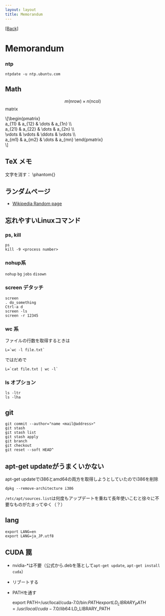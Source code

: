 ```yaml
---
layout: layout
title: Memorandum
---
```

<head>
	<script type="text/javascript"
	  src="http://cdn.mathjax.org/mathjax/latest/MathJax.js?config=TeX-AMS_HTML">
	</script>
	<meta http-equiv="X-UA-Compatible" CONTENT="IE=EmulateIE7" />
</head>

[[Back]](index.html)

# Memorandum

### ntp
`ntpdate -u ntp.ubuntu.com`

## Math
$$m (\mathrm{nrow}) \times n (\mathrm{ncol})$$ matrix

\\[\begin{pmatrix} \
a\_{11} & a\_{12} & \dots & a\_{1n} \\\\ \
a\_{21} & a\_{22} & \dots & a\_{2n} \\\\ \
\vdots & \vdots & \ddots & \vdots \\\\ \
a\_{m1} & a\_{m2} & \dots & a\_{mn} \end{pmatrix} \
\\]

## TeX メモ
文字を消す： \phantom{}

## ランダムページ

- [Wikipedia Random page](http://ja.wikipedia.org/wiki/Special:Randompage)

## 忘れやすいLinuxコマンド

### ps, kill

    ps
    kill -9 <process number>

### nohup系

`nohup` `bg` `jobs` `disown`

### screen デタッチ

    screen
    . do_something
    Ctrl-a d
    screen -ls
    screen -r 12345

### wc 系

ファイルの行数を取得するときは

    L=`wc -l file.txt`

ではだめで

    L=`cat file.txt | wc -l`

### ls オプション

    ls -ltr
    ls -lha

## git

    git commit --author="name <mail@address>"
    git stash
    git stash list
    git stash apply
    git branch
    git checkout
    git reset --soft HEAD^

## apt-get updateがうまくいかない

apt-get updateでi386とamd64の両方を取得しようとしていたのでi386を削除

    dpkg --remove-architecture i386

`/etc/apt/sources.list`は何度もアップデートを重ねて長年使いこむと徐々に不要なものがたまってゆく（？）

## lang


    export LANG=en
    export LANG=ja_JP.utf8

## CUDA 罠

+ nvidia-*は不要（公式から.debを落として`apt-get update`, `apt-get install cuda`）
+ リブートする
+ PATHを通す


     export PATH=/usr/local/cuda-7.0/bin:$PATH
     export LD_LIBRARY_PATH=/usr/local/cuda-7.0/lib64:$LD_LIBRARY_PATH
